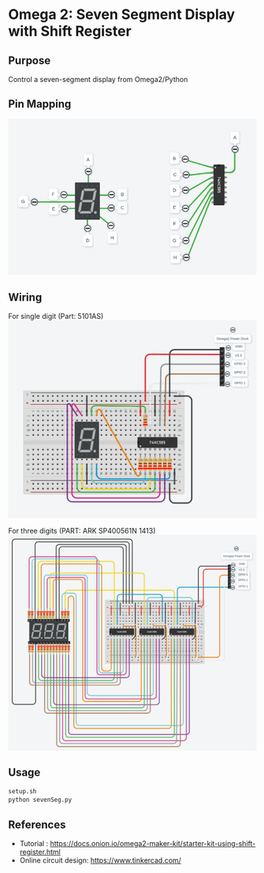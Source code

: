 # Omega 2: Seven Segment Display with Shift Register

## Purpose
Control a seven-segment display from Omega2/Python

## Pin Mapping
![pin mapping](/images/pin_mapping.png)

## Wiring
For single digit (Part: 5101AS)
![single digit](/images/single_digit.png)

For three digits (PART: ARK SP400561N 1413)
![three digits](/images/three_digits.png)

## Usage
``` bash
setup.sh
python sevenSeg.py
```

## References
* Tutorial : https://docs.onion.io/omega2-maker-kit/starter-kit-using-shift-register.html
* Online circuit design: https://www.tinkercad.com/
